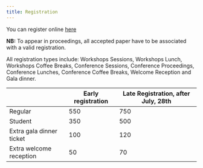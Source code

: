 ```yaml
---
title: Registration
---
```


You can register online [here]()

**NB:** To appear in proceedings, all accepted paper have to be associated with a valid registration.

All registration types include: Workshops Sessions, Workshops Lunch, Workshops Coffee Breaks, Conference Sessions, Conference Proceedings, Conference Lunches, Conference Coffee Breaks, Welcome Reception and Gala dinner.

|                          | Early registration | Late Registration, after July, 28th |
|--------------------------|--------------------|-------------------------------------|
| Regular                  |         550        |                 750                 |
| Student                  |         350        |                 500                 |
| Extra gala dinner ticket |         100        |                 120                 |
| Extra welcome reception  |         50         |                  70                 |
